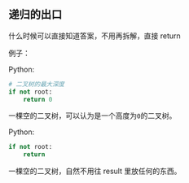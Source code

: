 ## 递归的出口

什么时候可以直接知道答案，不用再拆解，直接 return

例子：

Python:

```py
# 二叉树的最大深度
if not root:
    return 0
```

一棵空的二叉树，可以认为是一个高度为`0`的二叉树。  


Python:

```py
if not root:
    return
```

一棵空的二叉树，自然不用往 result 里放任何的东西。  




